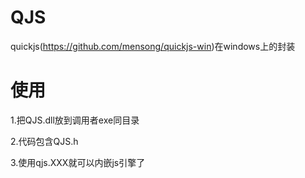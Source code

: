# QJS
quickjs(https://github.com/mensong/quickjs-win)在windows上的封装

# 使用
1.把QJS.dll放到调用者exe同目录

2.代码包含QJS.h

3.使用qjs.XXX就可以内嵌js引擎了
